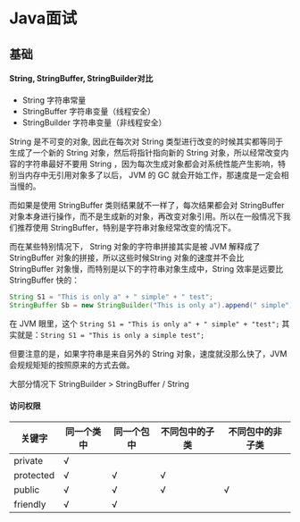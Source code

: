 # Java面试



## 基础

#### String, StringBuffer, StringBuilder对比

- String 字符串常量
- StringBuffer 字符串变量（线程安全）
- StringBuilder 字符串变量（非线程安全）

String 是不可变的对象, 因此在每次对 String 类型进行改变的时候其实都等同于生成了一个新的 String 对象，然后将指针指向新的 String 对象，所以经常改变内容的字符串最好不要用 String ，因为每次生成对象都会对系统性能产生影响，特别当内存中无引用对象多了以后， JVM 的 GC 就会开始工作，那速度是一定会相当慢的。

而如果是使用 StringBuffer 类则结果就不一样了，每次结果都会对 StringBuffer 对象本身进行操作，而不是生成新的对象，再改变对象引用。所以在一般情况下我们推荐使用 StringBuffer，特别是字符串对象经常改变的情况下。

而在某些特别情况下， String 对象的字符串拼接其实是被 JVM 解释成了 StringBuffer 对象的拼接，所以这些时候String 对象的速度并不会比 StringBuffer 对象慢，而特别是以下的字符串对象生成中，String 效率是远要比StringBuffer 快的：

```java
String S1 = "This is only a" + " simple" + " test";
StringBuffer Sb = new StringBuilder("This is only a").append(" simple").append(" test");
```

在 JVM 眼里，这个 `String S1 = "This is only a" + " simple" + "test";` 其实就是：`String S1 = "This is only a simple test";`

但要注意的是，如果字符串是来自另外的 String 对象，速度就没那么快了，JVM 会规规矩矩的按照原来的方式去做。

大部分情况下 StringBuilder > StringBuffer / String



#### 访问权限

| **关键字** | **同一个类中** | **同一个包中** | **不同包中的子类** | **不同包中的非子类** |
| ---------- | -------------- | -------------- | ------------------ | -------------------- |
| private    | √              |                |                    |                      |
| protected  | √              | √              | √                  |                      |
| public     | √              | √              | √                  | √                    |
| friendly   | √              | √              |                    |                      |


